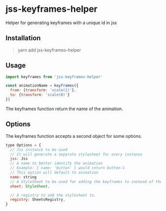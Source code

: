 # jss-keyframes-helper

Helper for generating keyframes with a unique id in jss

## Installation

> yarn add jss-keyframes-helper

## Usage

```js
import keyframes from 'jss-keyframes-helper'

const animationName = keyframes({
  from: {transform: 'scale(1)'},
  to: {transform: 'scale(0)'}
})
```

The keyframes function return the name of the animation.

## Options

The keyframes function accepts a second object for some options.

```js
type Options = {
  // Jss instance to be used
  // It will generate a separate stylesheet for every instance
  jss: Jss
  // A name to better identify the animation
  // Example: { name: 'button' } would return button-1
  // This option will default to animation
  name: string
  // A StyleSheet to be used for adding the keyframes to instead of the created one.
  sheet: StyleSheet,

  // A registry to add the stylesheet to.
  registry: SheetsRegistry,
}
```
